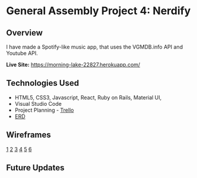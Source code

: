 # General Assembly Project 4: Nerdify
## Overview
I have made a Spotify-like music app, that uses the VGMDB.info API and Youtube API.

**Live Site:** <https://morning-lake-22827.herokuapp.com/>

## Technologies Used
 * HTML5, CSS3, Javascript, React, Ruby on Rails, Material UI,
 * Visual Studio Code
 * Project Planning - [Trello](https://trello.com/b/7vby01fi/wdi-project-3)
 * [ERD](https://github.com/sillah2010/wdi-project-4/blob/master/project-screenshots/ERD.png)

## Wireframes
[1](<https://github.com/sillah2010/wdi-project-4/blob/master/project-screenshots/Screen%20Shot%202017-11-10%20at%2010.06.34%20AM.png>)
[2](<https://github.com/sillah2010/wdi-project-4/blob/master/project-screenshots/Screen%20Shot%202017-11-10%20at%2010.06.47%20AM.png>)
[3](<https://github.com/sillah2010/wdi-project-4/blob/master/project-screenshots/Screen%20Shot%202017-11-10%20at%2010.07.15%20AM.png>)
[4](<https://github.com/sillah2010/wdi-project-4/blob/master/project-screenshots/Screen%20Shot%202017-11-10%20at%2010.07.38%20AM.png>)
[5](<https://github.com/sillah2010/wdi-project-4/blob/master/project-screenshots/Screen%20Shot%202017-11-10%20at%2010.07.47%20AM.png>)
[6](<https://github.com/sillah2010/wdi-project-4/blob/master/project-screenshots/Screen%20Shot%202017-11-10%20at%2010.07.55%20AM.png>)

## Future Updates

